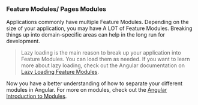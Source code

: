 ### Feature Modules/ Pages Modules

Applications commonly have multiple Feature Modules. Depending on the size of your application, you
may have A LOT of
Feature Modules. Breaking things up into domain-specific areas can help in the long run for
development.

> Lazy loading is the main reason to break up your application into Feature Modules. You can load
> them as needed. If you
> want to learn more about lazy loading, check out the Angular documentation
> on [Lazy Loading Feature Modules](https://angular.io/guide/lazy-loading-ngmodules).

Now you have a better understanding of how to separate your different modules in Angular. For more
on modules, check out
the [Angular Introduction to Modules](https://angular.io/guide/architecture-modules).

